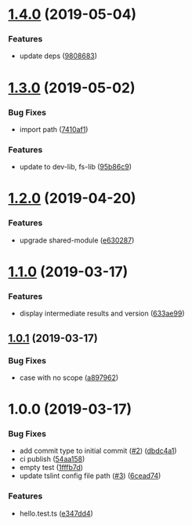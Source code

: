 # [1.4.0](https://github.com/NaturalCycles/create-module/compare/v1.3.0...v1.4.0) (2019-05-04)


### Features

* update deps ([9808683](https://github.com/NaturalCycles/create-module/commit/9808683))

# [1.3.0](https://github.com/NaturalCycles/create-module/compare/v1.2.0...v1.3.0) (2019-05-02)


### Bug Fixes

* import path ([7410af1](https://github.com/NaturalCycles/create-module/commit/7410af1))


### Features

* update to dev-lib, fs-lib ([95b86c9](https://github.com/NaturalCycles/create-module/commit/95b86c9))

# [1.2.0](https://github.com/NaturalCycles/create-module/compare/v1.1.0...v1.2.0) (2019-04-20)


### Features

* upgrade shared-module ([e630287](https://github.com/NaturalCycles/create-module/commit/e630287))

# [1.1.0](https://github.com/NaturalCycles/create-module/compare/v1.0.1...v1.1.0) (2019-03-17)


### Features

* display intermediate results and version ([633ae99](https://github.com/NaturalCycles/create-module/commit/633ae99))

## [1.0.1](https://github.com/NaturalCycles/create-module/compare/v1.0.0...v1.0.1) (2019-03-17)


### Bug Fixes

* case with no scope ([a897962](https://github.com/NaturalCycles/create-module/commit/a897962))

# 1.0.0 (2019-03-17)


### Bug Fixes

* add commit type to initial commit ([#2](https://github.com/NaturalCycles/create-module/issues/2)) ([dbdc4a1](https://github.com/NaturalCycles/create-module/commit/dbdc4a1))
* ci publish ([54aa158](https://github.com/NaturalCycles/create-module/commit/54aa158))
* empty test ([1fffb7d](https://github.com/NaturalCycles/create-module/commit/1fffb7d))
* update tslint config file path ([#3](https://github.com/NaturalCycles/create-module/issues/3)) ([6cead74](https://github.com/NaturalCycles/create-module/commit/6cead74))


### Features

* hello.test.ts ([e347dd4](https://github.com/NaturalCycles/create-module/commit/e347dd4))
